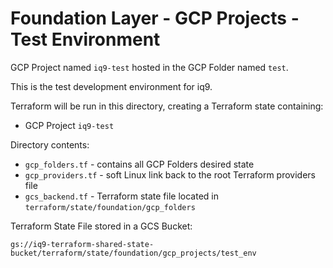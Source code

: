 # Foundation Layer - GCP Projects - Test Environment

GCP Project named `iq9-test` hosted in the GCP Folder named `test`.

This is the test development environment for iq9.

Terraform will be run in this directory, creating a Terraform state containing:

* GCP Project `iq9-test`


Directory contents:

* `gcp_folders.tf` - contains all GCP Folders desired state
* `gcp_providers.tf` - soft Linux link back to the root Terraform providers file
* `gcs_backend.tf` - Terraform state file located in `terraform/state/foundation/gcp_folders`

Terraform State File stored in a GCS Bucket:

`gs://iq9-terraform-shared-state-bucket/terraform/state/foundation/gcp_projects/test_env`